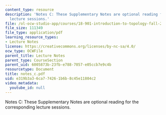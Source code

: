 ```yaml
---
content_type: resource
description: 'Notes C: These Supplementary Notes are optional reading for the corresponding
  lecture sessions.'
file: /ol-ocw-studio-app/courses/18-901-introduction-to-topology-fall-2004/e319b3a36ca774261b6b8c45e11804c2_notes_c.pdf
file_size: 111349
file_type: application/pdf
learning_resource_types:
- Lecture Notes
license: https://creativecommons.org/licenses/by-nc-sa/4.0/
ocw_type: OCWFile
parent_title: Lecture Notes
parent_type: CourseSection
parent_uid: 6005873b-23fb-e788-7057-e05ccb7e9c4b
resourcetype: Document
title: notes_c.pdf
uid: e319b3a3-6ca7-7426-1b6b-8c45e11804c2
video_metadata:
  youtube_id: null
---
```

Notes C: These Supplementary Notes are optional reading for the corresponding lecture sessions.
